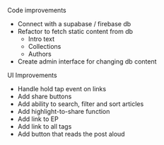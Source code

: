 Code improvements
- Connect with a supabase / firebase db
- Refactor to fetch static content from db
  - Intro text
  - Collections
  - Authors
- Create admin interface for changing db content


UI Improvements
- Handle hold tap event on links 
- Add share buttons
- Add ability to search, filter and sort articles
- Add highlight-to-share function
- Add link to EP
- Add link to all tags
- Add button that reads the post aloud